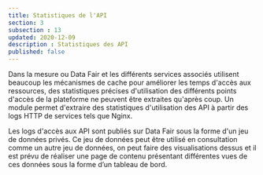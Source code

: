 ```yaml
---
title: Statistiques de l'API
section: 3
subsection : 13
updated: 2020-12-09
description : Statistiques des API
published: false
---
```

Dans la mesure ou Data Fair et les différents services associés utilisent beaucoup les mécanismes de cache pour améliorer les temps d'accès aux ressources, des statistiques précises d'utilisation des différents points d'accès de la plateforme ne peuvent être extraites qu'après coup. Un module permet d'extraire des statistiques d'utilisation des API à partir des logs HTTP de services tels que Nginx.

Les logs d'accès aux API sont publiés sur Data Fair sous la forme d'un jeu de données privés. Ce jeu de données peut être utilisé en consultation comme un autre jeu de données, on peut faire des visualisations dessus et il est prévu de réaliser une page de contenu présentant différentes vues de ces données sous la forme d’un tableau de bord.
